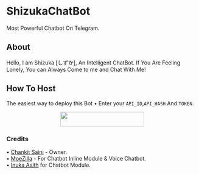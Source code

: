 # ShizukaChatBot
Most Powerful Chatbot On Telegram.

## About
Hello, I am Shizuka [しずか], An Intelligent ChatBot. If You Are Feeling Lonely, You can Always Come to me and Chat With Me!
## How To Host
The easiest way to deploy this Bot
• Enter your ```API_ID```,```API_HASH``` And ```TOKEN```.
<p align="center"><a href="https://heroku.com/deploy?template=https://github.com/Maya0777/Ch"> <img src="https://img.shields.io/badge/Deploy%20To%20Heroku-black?style=for-the-badge&logo=heroku" width="220" height="38.45"/></a></p>

### Credits
• [Chankit Saini](https://github.com/ChankitSaini) - Owner.\
• [MoeZilla](https://github.com/MoeZilla) - For Chatbot Inline Module & Voice Chatbot.\
• [Inuka Asith](https://github.com/InukaAsith) for Chatbot Module.
